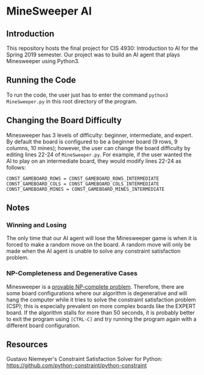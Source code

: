 # MineSweeper AI

## Introduction
This repository hosts the final project for CIS 4930: Introduction to AI for the Spring 2019 semester. Our project was to build an AI agent that plays Minesweeper using Python3.

## Running the Code
To run the code, the user just has to enter the command `python3 MineSweeper.py` in this root directory of the program.

## Changing the Board Difficulty
Minesweeper has 3 levels of difficulty: beginner, intermediate, and expert. By default the board is configured to be a beginner board (9 rows, 9 columns, 10 mines); however, the user can change the board difficulty by editing lines 22-24 of `MineSweeper.py`. For example, if the user wanted the AI to play on an intermediate board, they would modify lines 22-24 as follows:
```python3
CONST_GAMEBOARD_ROWS = CONST_GAMEBOARD_ROWS_INTERMEDIATE
CONST_GAMEBOARD_COLS = CONST_GAMEBOARD_COLS_INTERMEDIATE
CONST_GAMEBOARD_MINES = CONST_GAMEBOARD_MINES_INTERMEDIATE
```

## Notes

### Winning and Losing
The only time that our AI agent will lose the Minesweeper game is when it is forced to make a random move on the board. A random move will only be made when the AI agent is unable to solve any constraint satisfaction problem.

### NP-Completeness and Degenerative Cases
Minesweeper is a [provable NP-complete problem](http://simon.bailey.at/random/kaye.minesweeper.pdf). Therefore, there are some board configurations where our algorithm is degenerative and will hang the computer while it tries to solve the constraint satisfaction problem (CSP); this is especially prevalent on more complex boards like the EXPERT board. If the algorithm stalls for more than 50 seconds, it is probably better to exit the program using `[CTRL-C]` and try running the program again with a different board configuration.

## Resources
Gustavo Niemeyer's Constraint Satisfaction Solver for Python: https://github.com/python-constraint/python-constraint